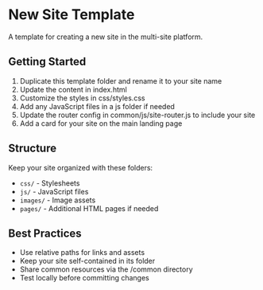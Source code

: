 # New Site Template

A template for creating a new site in the multi-site platform.

## Getting Started

1. Duplicate this template folder and rename it to your site name
2. Update the content in index.html
3. Customize the styles in css/styles.css
4. Add any JavaScript files in a js folder if needed
5. Update the router config in common/js/site-router.js to include your site
6. Add a card for your site on the main landing page

## Structure

Keep your site organized with these folders:

- `css/` - Stylesheets
- `js/` - JavaScript files
- `images/` - Image assets
- `pages/` - Additional HTML pages if needed

## Best Practices

- Use relative paths for links and assets
- Keep your site self-contained in its folder
- Share common resources via the /common directory
- Test locally before committing changes